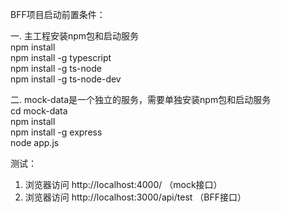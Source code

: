 BFF项目启动前置条件：

一. 主工程安装npm包和启动服务  
npm install  
npm install -g typescript  
npm install -g ts-node  
npm install -g ts-node-dev  

二. mock-data是一个独立的服务，需要单独安装npm包和启动服务  
cd mock-data  
npm install  
npm install -g express  
node app.js  

测试：  
1. 浏览器访问 http://localhost:4000/ （mock接口）  
2. 浏览器访问 http://localhost:3000/api/test （BFF接口）